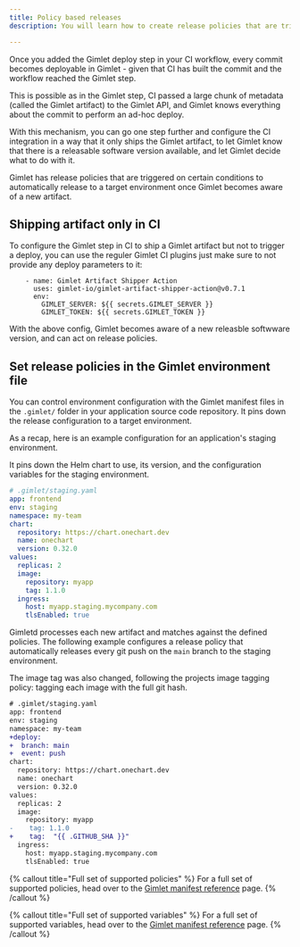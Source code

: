 ```yaml
---
title: Policy based releases
description: You will learn how to create release policies that are triggered on certain conditions to automatically release to a target environment.

---
```


Once you added the Gimlet deploy step in your CI workflow, every commit becomes deployable in Gimlet - given that CI has built the commit and the workflow reached the Gimlet step.

This is possible as in the Gimlet step, CI passed a large chunk of metadata (called the Gimlet artifact) to the Gimlet API, and Gimlet knows everything about the commit to perform an ad-hoc deploy.

With this mechanism, you can go one step further and configure the CI integration in a way that it only ships the Gimlet artifact, to let Gimlet know that there is a releasable software version available, and let Gimlet decide what to do with it.

Gimlet has release policies that are triggered on certain conditions to automatically release to a target environment once Gimlet becomes aware of a new artifact.

## Shipping artifact only in CI

To configure the Gimlet step in CI to ship a Gimlet artifact but not to trigger a deploy, you can use the reguler Gimlet CI plugins just make sure to not provide any deploy parameters to it:

```
    - name: Gimlet Artifact Shipper Action
      uses: gimlet-io/gimlet-artifact-shipper-action@v0.7.1
      env:
        GIMLET_SERVER: ${{ secrets.GIMLET_SERVER }}
        GIMLET_TOKEN: ${{ secrets.GIMLET_TOKEN }}
```

With the above config, Gimlet becomes aware of a new releasble softwware version, and can act on release policies.

## Set release policies in the Gimlet environment file

You can control environment configuration with the Gimlet manifest files in the `.gimlet/` folder in your application source code repository. It pins down the release configuration to a target environment.

As a recap, here is an example configuration for an application's staging environment.

It pins down the Helm chart to use, its version, and the configuration variables for the staging environment.

```yaml
# .gimlet/staging.yaml
app: frontend
env: staging
namespace: my-team
chart:
  repository: https://chart.onechart.dev
  name: onechart
  version: 0.32.0
values:
  replicas: 2
  image:
    repository: myapp
    tag: 1.1.0
  ingress:
    host: myapp.staging.mycompany.com
    tlsEnabled: true
```

Gimletd processes each new artifact and matches against the defined policies. The following example configures a release policy that automatically releases every git push on the `main` branch to the staging environment.

The image tag was also changed, following the projects image tagging policy: tagging each image with the full git hash.

```diff
# .gimlet/staging.yaml
app: frontend
env: staging
namespace: my-team
+deploy:
+  branch: main
+  event: push
chart:
  repository: https://chart.onechart.dev
  name: onechart
  version: 0.32.0
values:
  replicas: 2
  image:
    repository: myapp
-    tag: 1.1.0
+    tag:  "{{ .GITHUB_SHA }}"
  ingress:
    host: myapp.staging.mycompany.com
    tlsEnabled: true
```
{% callout title="Full set of supported policies" %}
For a full set of supported policies, head over to the [Gimlet manifest reference](/docs/gimlet-manifest-reference#policy-based-releases) page.
{% /callout %}

{% callout title="Full set of supported variables" %}
For a full set of supported variables, head over to the [Gimlet manifest reference](/docs/gimlet-manifest-reference#variable-support) page.
{% /callout %}

